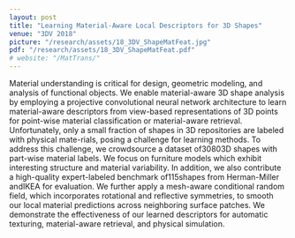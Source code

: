 ```yaml
---
layout: post
title: "Learning Material-Aware Local Descriptors for 3D Shapes"
venue: "3DV 2018"
picture: "/research/assets/18_3DV_ShapeMatFeat.jpg"
pdf: "/research/assets/18_3DV_ShapeMatFeat.pdf"
# website: "/MatTrans/"
---
```


Material understanding is critical for design, geometric modeling, and analysis of functional objects. We enable material-aware 3D shape analysis by employing a projective convolutional neural network architecture to learn material-aware descriptors from view-based representations of 3D points for point-wise material classification or material-aware retrieval. Unfortunately, only a small fraction of shapes in 3D repositories are labeled with physical mate-rials, posing a challenge for learning methods. To address this challenge, we crowdsource a dataset of30803D shapes with part-wise material labels. We focus on furniture models which exhibit interesting structure and material variability. In addition, we also contribute a high-quality expert-labeled benchmark of115shapes from Herman-Miller andIKEA for evaluation. We further apply a mesh-aware conditional random field, which incorporates rotational and reflective symmetries, to smooth our local material predictions across neighboring surface patches. We demonstrate the effectiveness of our learned descriptors for automatic texturing, material-aware retrieval, and physical simulation.
